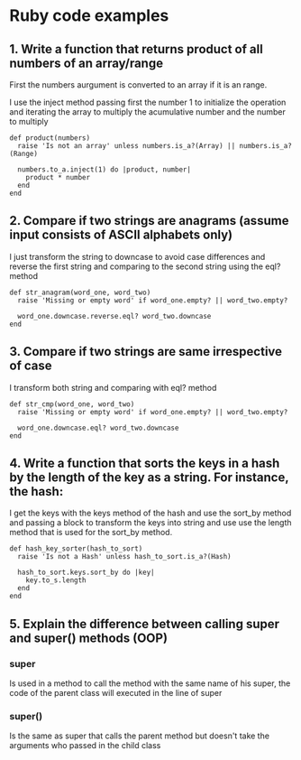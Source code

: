 # Ruby code examples

## 1. Write a function that returns product of all numbers of an array/range

First the numbers aurgument is converted to an array if it is an range.

I use the inject method passing first the number 1 to initialize the operation
and iterating the array to multiply the acumulative number and the number to multiply

```
def product(numbers)
  raise 'Is not an array' unless numbers.is_a?(Array) || numbers.is_a?(Range)

  numbers.to_a.inject(1) do |product, number|
    product * number
  end
end
```


## 2. Compare if two strings are anagrams (assume input consists of ASCII alphabets only)
I just transform the string to downcase to avoid case differences and reverse the first string and comparing 
to the second string using the eql? method
```
def str_anagram(word_one, word_two)
  raise 'Missing or empty word' if word_one.empty? || word_two.empty?

  word_one.downcase.reverse.eql? word_two.downcase
end
```


## 3. Compare if two strings are same irrespective of case

I transform both string and comparing with eql? method
```
def str_cmp(word_one, word_two)
  raise 'Missing or empty word' if word_one.empty? || word_two.empty?

  word_one.downcase.eql? word_two.downcase
end
```

## 4. Write a function that sorts the keys in a hash by the length of the key as a string. For instance, the hash:
I get the keys with the keys method of the hash and use the sort_by method and passing a block to transform the keys into
string and use use the length method that is used for the sort_by method.
```
def hash_key_sorter(hash_to_sort)
  raise 'Is not a Hash' unless hash_to_sort.is_a?(Hash)

  hash_to_sort.keys.sort_by do |key|
    key.to_s.length
  end
end
```

## 5. Explain the difference between calling super and super() methods (OOP)

### super
Is used in a method to call the method with the same name of his super, the code of the parent class will executed in the line of super

### super()
Is the same as super  that calls the parent method but doesn't take the arguments who passed in the child class
